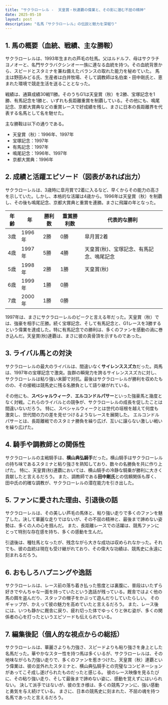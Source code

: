 ```yaml
---
title: "サクラローレル -  天皇賞・秋連覇の偉業と、その影に潜む不屈の精神"
date: 2025-05-10
layout: post
description: "名馬『サクラローレル』の伝説と魅力を深堀り"
---
```


## 1. 馬の概要（血統、戦績、主な勝鞍）

サクラローレルは、1993年生まれの芦毛の牡馬。父はルドルフ、母はサクラチヨノオーと、名門サクラバクシンオー一族に連なる血統を持つ。その血統背景から、スピードとスタミナを兼ね備えたバランスの取れた能力を秘めていた。  馬主は野田みどる氏、生産者は白井牧場、そして調教師は名伯楽・田中剛氏と、恵まれた環境で競走生活を送ることとなった。

戦績は、通算成績30戦11勝。そのうちG1は天皇賞（秋）を2勝、宝塚記念を1勝、有馬記念を1勝と、いずれも長距離重賞を制覇している。その他にも、鳴尾記念、京都大賞典などの重賞レースで好成績を残し、まさに日本の長距離界を代表する名馬として名を馳せた。

主な勝鞍は以下の通りである。

* 天皇賞（秋）：1996年、1997年
* 宝塚記念：1997年
* 有馬記念：1997年
* 鳴尾記念：1996年、1997年
* 京都大賞典：1996年


## 2. 成績と活躍エピソード（図表があれば出力）

サクラローレルは、3歳時に皐月賞で2着に入るなど、早くからその能力の高さを示していた。しかし、本格的な活躍は4歳から。1996年は天皇賞（秋）を制覇し、その後も鳴尾記念、京都大賞典と重賞を連勝。まさに飛躍の年となった。

| 年齢 | 年 | 勝利数 | 重賞勝利数 | 代表的な勝利 |
|---|---|---|---|---|
| 3歳 | 1996年 | 2勝 | 0勝 | 皐月賞2着 |
| 4歳 | 1997年 | 5勝 | 4勝 | 天皇賞(秋)、宝塚記念、有馬記念、鳴尾記念 |
| 5歳 | 1998年 | 2勝 | 1勝 | 天皇賞(秋) |
| 6歳 | 1999年 | 1勝 | 0勝 |  |
| 7歳 | 2000年 | 1勝 | 0勝 |  |


1997年は、まさにサクラローレルのピークと言える年だった。天皇賞（秋）では、強豪を相手に圧勝。続く宝塚記念、そして有馬記念と、G1レースを3勝するという偉業を達成した。特に有馬記念での勝利は、多くのファンを感動の渦に巻き込んだ。天皇賞(秋)連覇は、まさに彼の真骨頂を示すものであった。


## 3. ライバル馬との対決

サクラローレルの最大のライバルは、間違いなく**サイレンススズカ**だった。両馬は、1997年の宝塚記念で激突。抜群の瞬発力を誇るサイレンススズカに対し、サクラローレルは粘り強い末脚で対抗。最後はサクラローレルが勝利を収めたものの、その接戦は競馬史に残る名勝負として語り継がれている。


その他にも、**スペシャルウィーク**、**エルコンドルパサー**といった強豪馬と幾度となく対戦。これらのライバルとの競争が、サクラローレルの成長を促したことは間違いないだろう。  特に、スペシャルウィークとは世代の垣根を越えて何度も激突し、世代間の力の差を見せつけるようなレースを展開した。  エルコンドルパサーとは、長距離戦でのスタミナ勝負を繰り広げ、互いに譲らない激しい戦いを繰り広げた。


## 4. 騎手や調教師との関係性

サクラローレルの主戦騎手は、**横山典弘騎手**だった。横山騎手はサクラローレルの持ち味であるスタミナと粘り強さを熟知しており、数々の名勝負を共に作り上げた。  特に、天皇賞(秋)連覇においては、横山騎手の冷静な騎乗が勝利に大きく貢献したと言えるだろう。  また、調教師である**田中剛氏**との信頼関係も厚く、田中氏の的確な調教が、サクラローレルの潜在能力を引き出した。


## 5. ファンに愛された理由、引退後の話

サクラローレルは、その美しい芦毛の馬体と、粘り強い走りで多くのファンを魅了した。決して華麗な走りではないが、その不屈の精神と、最後まで諦めない姿勢は、多くの人の心を掴んだ。  また、長距離レースでの活躍は、競馬ファンにとって特別な存在感を持ち、多くの感動を生んだ。


引退後は、種牡馬となったが、残念ながら大きな成功は収められなかった。それでも、彼の血統は現在も受け継がれており、その偉大な功績は、競馬史に永遠に刻まれるだろう。


## 6. おもしろハプニングや逸話

サクラローレルは、レース前の落ち着き払った態度とは裏腹に、普段はいたずら好きでやんちゃな一面を持っていたという逸話が残っている。厩舎ではよく他の馬の餌を盗んだり、スタッフの帽子をかぶって遊んだりしていたらしい。  そのギャップが、かえって彼の魅力を高めていたと言えるだろう。  また、レース後には、いつも静かに厩舎に戻り、疲れ切った体でゆっくりと休む姿が、多くの関係者の心を打ったというエピソードも伝えられている。


## 7. 編集後記（個人的な視点からの総括）

サクラローレルは、華麗さよりも力強さ、スピードよりも粘り強さを身上とした名馬だった。華やかなスター性を持つ馬は多くいるが、サクラローレルは、その地味ながらも力強い走りで、多くのファンを惹きつけた。天皇賞（秋）連覇という偉業は、彼の並外れたスタミナと、横山典弘騎手との完璧なコンビネーションがあってこそ成し遂げられたものだったと感じる。  彼のレース映像を見るたびに、その粘り強い走り、そして最後まで諦めない姿に、感動を覚えずにはいられない。  決して派手ではないが、彼の生き様は、多くの競馬ファンに、強い感動と勇気を与え続けている。  まさに、日本の競馬史に刻まれた、不屈の魂を持つ名馬であったと言えるだろう。
